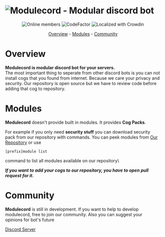 <h1>
    <img src="https://i.imgur.com/FLW25ZL.png" alt="Modulecord - Modular discord bot">
</h1>

<p align="center">
    <img src="    https://discordapp.com/api/guilds/977596299077623818/widget.png?style=shield" alt="Online members"/>
    <img src="https://www.codefactor.io/repository/github/fenish/modulecord/badge" alt="CodeFactor"/>
    <img src="https://badges.crowdin.net/modulecord/localized.svg" alt="Localized with Crowdin">
</p>

<p align="center">
  <a href="#overview">Overview</a>
  -
  <a href="#Modules">Modules</a>
  -
  <a href="#Community">Community</a>
</p>

# Overview

**Modulecord is modular discord bot for your servers.** \
The most important thing to seperate from other discord bots is you can not install cogs that you found from internet.
Because we care your privacy and security. Our repository is open source but we have to review code before adding that cog to repository.


# Modules

**Modulecord** doesn't provide built in modules. It provides **Cog Packs**.

For example if you only need **security stuff** you can download security pack from our repository with commands.
You can peek modules from [Our Repository](https://github.com/Fenish/modulecord-modules)
or use
```
[prefix]module list
```
command to list all modules available on our repository\

***If you want to add your cogs to our repository, you have to open pull request for it.***

# Community

**Modulecord** is still in development. If you want to help to develop modulecord,
free to join our community. Also you can suggest your opinions for bot's future

[Discord Server](https://discord.gg/6zRsRFNJtk)